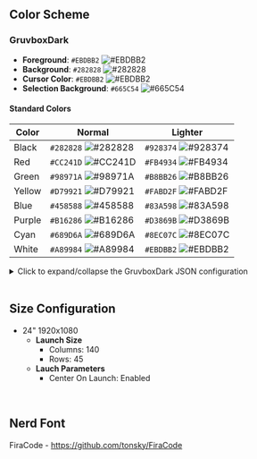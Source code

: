 ## Color Scheme

### GruvboxDark

- **Foreground**: `#EBDBB2` ![#EBDBB2](https://via.placeholder.com/15/EBDBB2/000000?text=+)
- **Background**: `#282828` ![#282828](https://via.placeholder.com/15/282828/000000?text=+)
- **Cursor Color**: `#EBDBB2` ![#EBDBB2](https://via.placeholder.com/15/EBDBB2/000000?text=+)
- **Selection Background**: `#665C54` ![#665C54](https://via.placeholder.com/15/665C54/000000?text=+)

#### Standard Colors

| Color  | Normal | Lighter |
|--------|--------|---------|
| Black  | `#282828` ![#282828](https://via.placeholder.com/15/282828/000000?text=+) | `#928374` ![#928374](https://via.placeholder.com/15/928374/000000?text=+) |
| Red    | `#CC241D` ![#CC241D](https://via.placeholder.com/15/CC241D/000000?text=+) | `#FB4934` ![#FB4934](https://via.placeholder.com/15/FB4934/000000?text=+) |
| Green  | `#98971A` ![#98971A](https://via.placeholder.com/15/98971A/000000?text=+) | `#B8BB26` ![#B8BB26](https://via.placeholder.com/15/B8BB26/000000?text=+) |
| Yellow | `#D79921` ![#D79921](https://via.placeholder.com/15/D79921/000000?text=+) | `#FABD2F` ![#FABD2F](https://via.placeholder.com/15/FABD2F/000000?text=+) |
| Blue   | `#458588` ![#458588](https://via.placeholder.com/15/458588/000000?text=+) | `#83A598` ![#83A598](https://via.placeholder.com/15/83A598/000000?text=+) |
| Purple | `#B16286` ![#B16286](https://via.placeholder.com/15/B16286/000000?text=+) | `#D3869B` ![#D3869B](https://via.placeholder.com/15/D3869B/000000?text=+) |
| Cyan   | `#689D6A` ![#689D6A](https://via.placeholder.com/15/689D6A/000000?text=+) | `#8EC07C` ![#8EC07C](https://via.placeholder.com/15/8EC07C/000000?text=+) |
| White  | `#A89984` ![#A89984](https://via.placeholder.com/15/A89984/000000?text=+) | `#EBDBB2` ![#EBDBB2](https://via.placeholder.com/15/EBDBB2/000000?text=+) |

<details>
<summary>Click to expand/collapse the GruvboxDark JSON configuration</summary>

```json
{
  "background": "#282828",
  "black": "#282828",
  "blue": "#458588",
  "brightBlack": "#928374",
  "brightBlue": "#83A598",
  "brightCyan": "#8EC07C",
  "brightGreen": "#B8BB26",
  "brightPurple": "#D3869B",
  "brightRed": "#FB4934",
  "brightWhite": "#EBDBB2",
  "brightYellow": "#FABD2F",
  "cursorColor": "#EBDBB2",
  "cyan": "#689D6A",
  "foreground": "#EBDBB2",
  "green": "#98971A",
  "name": "GruvboxDark",
  "purple": "#B16286",
  "red": "#CC241D",
  "selectionBackground": "#665C54",
  "white": "#A89984",
  "yellow": "#D79921"
}
```
</details>

</br>

## Size Configuration

- 24" 1920x1080
  - **Launch Size**
    - Columns: 140
    - Rows: 45
  - **Lauch Parameters**
    - Center On Launch: Enabled

</br>

## Nerd Font

FiraCode - https://github.com/tonsky/FiraCode


